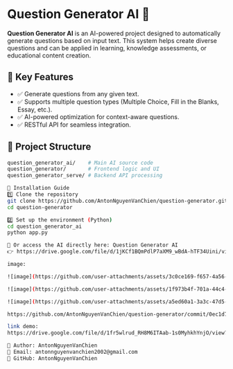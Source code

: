 # Question Generator AI 🚀

**Question Generator AI** is an AI-powered project designed to automatically generate questions based on input text. This system helps create diverse questions and can be applied in learning, knowledge assessments, or educational content creation.

## 🌟 Key Features
- ✅ Generate questions from any given text.
- ✅ Supports multiple question types (Multiple Choice, Fill in the Blanks, Essay, etc.).
- ✅ AI-powered optimization for context-aware questions.
- ✅ RESTful API for seamless integration.

## 📂 Project Structure
```bash
question_generator_ai/    # Main AI source code
question_generator/       # Frontend logic and UI
question_generator_serve/ # Backend API processing

🚀 Installation Guide
1️⃣ Clone the repository
git clone https://github.com/AntonNguyenVanChien/question-generator.git
cd question-generator

2️⃣ Set up the environment (Python)
cd question_generator_ai
python app.py

🔗 Or access the AI directly here: Question Generator AI 
👉 https://drive.google.com/file/d/1jKCf1BQmPdlP7aXM9_wBdA-hTF34Uini/view?usp=drive_link 👈

image:

![image](https://github.com/user-attachments/assets/3c0ce169-f657-4a56-8419-6ef75f0483d2)

![image](https://github.com/user-attachments/assets/1f973b4f-701a-44c4-a6e8-f1627f700414)

![image](https://github.com/user-attachments/assets/a5ed60a1-3a3c-47d5-8e9b-fe37181cd81f)

https://github.com/AntonNguyenVanChien/question-generator/commit/0ec1d7ac139fe68ea51717e442ea7c862ff77b2f#diff-369b05bc3359af994eb52a2fbbfdd9f985d5d734b7dc65cdff62085e824b6d49

link demo:
https://drive.google.com/file/d/1fr5wlrud_RH8M6ITAab-1s0MyhkhYnjO/view?usp=sharing

📌 Author: AntonNguyenVanChien
📧 Email: antonnguyenvanchien2002@gmail.com
🔗 GitHub: AntonNguyenVanChien


